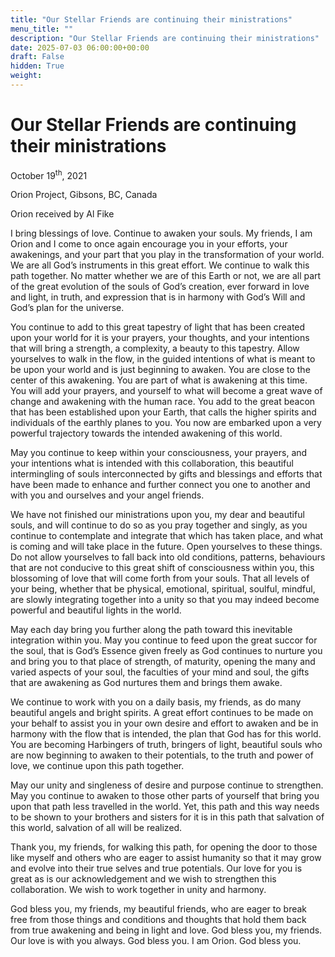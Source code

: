 ```yaml
---
title: "Our Stellar Friends are continuing their ministrations"
menu_title: ""
description: "Our Stellar Friends are continuing their ministrations"
date: 2025-07-03 06:00:00+00:00
draft: False
hidden: True
weight:
---
```

# Our Stellar Friends are continuing their ministrations

October 19<sup>th</sup>, 2021

Orion Project, Gibsons, BC, Canada

Orion received by Al Fike

I bring blessings of love. Continue to awaken your souls. My friends, I am Orion and I come to once again encourage you in your efforts, your awakenings, and your part that you play in the transformation of your world. We are all God’s instruments in this great effort. We continue to walk this path together. No matter whether we are of this Earth or not, we are all part of the great evolution of the souls of God’s creation, ever forward in love and light, in truth, and expression that is in harmony with God’s Will and God’s plan for the universe.

You continue to add to this great tapestry of light that has been created upon your world for it is your prayers, your thoughts, and your intentions that will bring a strength, a complexity, a beauty to this tapestry. Allow yourselves to walk in the flow, in the guided intentions of what is meant to be upon your world and is just beginning to awaken. You are close to the center of this awakening. You are part of what is awakening at this time. You will add your prayers, and yourself to what will become a great wave of change and awakening with the human race. You add to the great beacon that has been established upon your Earth, that calls the higher spirits and individuals of the earthly planes to you. You now are embarked upon a very powerful trajectory towards the intended awakening of this world.

May you continue to keep within your consciousness, your prayers, and your intentions what is intended with this collaboration, this beautiful intermingling of souls interconnected by gifts and blessings and efforts that have been made to enhance and further connect you one to another and with you and ourselves and your angel friends.

We have not finished our ministrations upon you, my dear and beautiful souls, and will continue to do so as you pray together and singly, as you continue to contemplate and integrate that which has taken place, and what is coming and will take place in the future. Open yourselves to these things. Do not allow yourselves to fall back into old conditions, patterns, behaviours that are not conducive to this great shift of consciousness within you, this blossoming of love that will come forth from your souls. That all levels of your being, whether that be physical, emotional, spiritual, soulful, mindful, are slowly integrating together into a unity so that you may indeed become powerful and beautiful lights in the world.

May each day bring you further along the path toward this inevitable integration within you. May you continue to feed upon the great succor for the soul, that is God’s Essence given freely as God continues to nurture you and bring you to that place of strength, of maturity, opening the many and varied aspects of your soul, the faculties of your mind and soul, the gifts that are awakening as God nurtures them and brings them awake.

We continue to work with you on a daily basis, my friends, as do many beautiful angels and bright spirits. A great effort continues to be made on your behalf to assist you in your own desire and effort to awaken and be in harmony with the flow that is intended, the plan that God has for this world. You are becoming Harbingers of truth, bringers of light, beautiful souls who are now beginning to awaken to their potentials, to the truth and power of love, we continue upon this path together.

May our unity and singleness of desire and purpose continue to strengthen. May you continue to awaken to those other parts of yourself that bring you upon that path less travelled in the world. Yet, this path and this way needs to be shown to your brothers and sisters for it is in this path that salvation of this world, salvation of all will be realized.

Thank you, my friends, for walking this path, for opening the door to those like myself and others who are eager to assist humanity so that it may grow and evolve into their true selves and true potentials. Our love for you is great as is our acknowledgement and we wish to strengthen this collaboration. We wish to work together in unity and harmony.

God bless you, my friends, my beautiful friends, who are eager to break free from those things and conditions and thoughts that hold them back from true awakening and being in light and love. God bless you, my friends. Our love is with you always. God bless you. I am Orion. God bless you.
